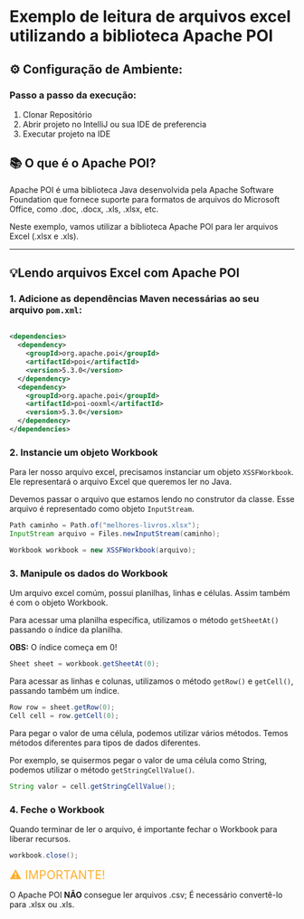 # Exemplo de leitura de arquivos excel utilizando a biblioteca Apache POI

## ⚙️ Configuração de Ambiente:

### Passo a passo da execução:

1. Clonar Repositório
2. Abrir projeto no IntelliJ ou sua IDE de preferencia
3. Executar projeto na IDE

## 📚 O que é o Apache POI?

Apache POI é uma biblioteca Java desenvolvida pela Apache Software Foundation que fornece suporte
para formatos de arquivos do Microsoft Office, como .doc, .docx, .xls, .xlsx, etc.

Neste exemplo, vamos utilizar a biblioteca Apache POI para ler arquivos Excel (.xlsx e .xls).

---

## 💡Lendo arquivos Excel com Apache POI

### 1. Adicione as dependências Maven necessárias ao seu arquivo `pom.xml`:

```xml

<dependencies>
  <dependency>
    <groupId>org.apache.poi</groupId>
    <artifactId>poi</artifactId>
    <version>5.3.0</version>
  </dependency>
  <dependency>
    <groupId>org.apache.poi</groupId>
    <artifactId>poi-ooxml</artifactId>
    <version>5.3.0</version>
  </dependency>
</dependencies>
```

### 2. Instancie um objeto Workbook

Para ler nosso arquivo excel, precisamos instanciar um
objeto `XSSFWorkbook`. Ele representará o arquivo Excel que queremos ler no Java.

Devemos passar o arquivo que estamos lendo no construtor da classe. Esse arquivo é representado como
objeto `InputStream`.

```java
Path caminho = Path.of("melhores-livros.xlsx");
InputStream arquivo = Files.newInputStream(caminho);

Workbook workbook = new XSSFWorkbook(arquivo);
```

### 3. Manipule os dados do Workbook

Um arquivo excel comúm, possui planilhas, linhas e células. Assim também é com o objeto Workbook.

Para acessar uma planilha específica, utilizamos o método `getSheetAt()` passando o índice da
planilha.

**OBS:** O índice começa em 0!

```java
Sheet sheet = workbook.getSheetAt(0);
```

Para acessar as linhas e colunas, utilizamos o método `getRow()` e `getCell()`, passando também um
índice.

```java
Row row = sheet.getRow(0);
Cell cell = row.getCell(0);
```

Para pegar o valor de uma célula, podemos utilizar vários métodos. Temos métodos diferentes para
tipos de dados diferentes.

Por exemplo, se quisermos pegar o valor de uma célula como String, podemos utilizar o
método `getStringCellValue()`.

```java
String valor = cell.getStringCellValue();
```

### 4. Feche o Workbook

Quando terminar de ler o arquivo, é importante fechar o Workbook para liberar recursos.

```java
workbook.close();
```

<span style="color:#ffb02e;font-size:1.5em;">⚠️ IMPORTANTE!</span>

O Apache POI **NÃO** consegue ler arquivos .csv; É necessário
convertê-lo para .xlsx ou .xls.
